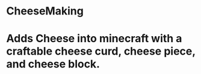 # CheeseMaking

# Adds Cheese into minecraft with a craftable cheese curd, cheese piece, and cheese block.
